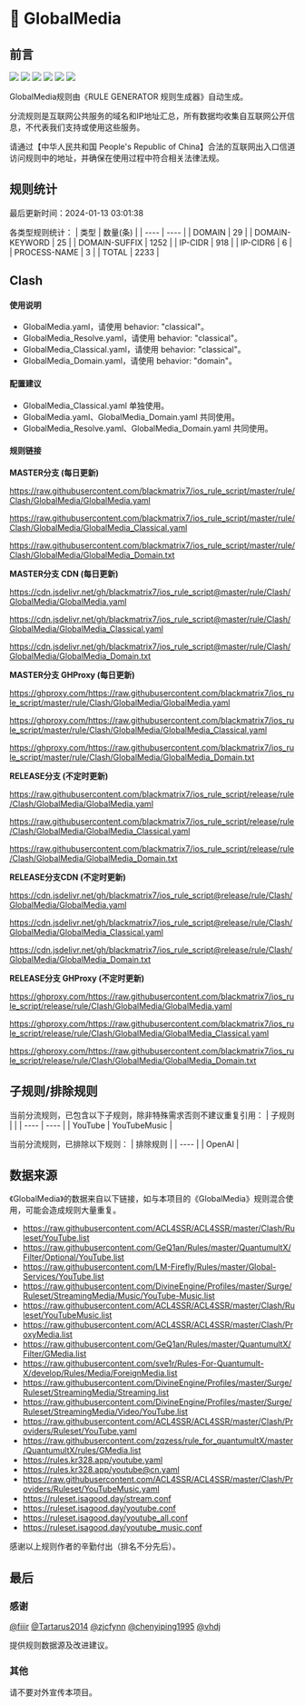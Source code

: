 # 🧸 GlobalMedia

## 前言

![](https://shields.io/badge/-移除重复规则-ff69b4) ![](https://shields.io/badge/-DOMAIN与DOMAIN--SUFFIX合并-green) ![](https://shields.io/badge/-DOMAIN--SUFFIX间合并-critical) ![](https://shields.io/badge/-DOMAIN--SUFFIX与DOMAIN--KEYWORD合并-blue) ![](https://shields.io/badge/-IP--CIDR(6)合并-blueviolet) ![](https://shields.io/badge/-MITM--HOSTNAME合并-brightgreen) 

GlobalMedia规则由《RULE GENERATOR 规则生成器》自动生成。

分流规则是互联网公共服务的域名和IP地址汇总，所有数据均收集自互联网公开信息，不代表我们支持或使用这些服务。

请通过【中华人民共和国 People's Republic of China】合法的互联网出入口信道访问规则中的地址，并确保在使用过程中符合相关法律法规。

## 规则统计

最后更新时间：2024-01-13 03:01:38

各类型规则统计：
| 类型 | 数量(条)  | 
| ---- | ----  |
| DOMAIN | 29  | 
| DOMAIN-KEYWORD | 25  | 
| DOMAIN-SUFFIX | 1252  | 
| IP-CIDR | 918  | 
| IP-CIDR6 | 6  | 
| PROCESS-NAME | 3  | 
| TOTAL | 2233  | 


## Clash 

#### 使用说明
- GlobalMedia.yaml，请使用 behavior: "classical"。
- GlobalMedia_Resolve.yaml，请使用 behavior: "classical"。
- GlobalMedia_Classical.yaml，请使用 behavior: "classical"。
- GlobalMedia_Domain.yaml，请使用 behavior: "domain"。

#### 配置建议
- GlobalMedia_Classical.yaml 单独使用。
- GlobalMedia.yaml、GlobalMedia_Domain.yaml 共同使用。
- GlobalMedia_Resolve.yaml、GlobalMedia_Domain.yaml 共同使用。

#### 规则链接
**MASTER分支 (每日更新)**

https://raw.githubusercontent.com/blackmatrix7/ios_rule_script/master/rule/Clash/GlobalMedia/GlobalMedia.yaml

https://raw.githubusercontent.com/blackmatrix7/ios_rule_script/master/rule/Clash/GlobalMedia/GlobalMedia_Classical.yaml

https://raw.githubusercontent.com/blackmatrix7/ios_rule_script/master/rule/Clash/GlobalMedia/GlobalMedia_Domain.txt

**MASTER分支 CDN (每日更新)**

https://cdn.jsdelivr.net/gh/blackmatrix7/ios_rule_script@master/rule/Clash/GlobalMedia/GlobalMedia.yaml

https://cdn.jsdelivr.net/gh/blackmatrix7/ios_rule_script@master/rule/Clash/GlobalMedia/GlobalMedia_Classical.yaml

https://cdn.jsdelivr.net/gh/blackmatrix7/ios_rule_script@master/rule/Clash/GlobalMedia/GlobalMedia_Domain.txt

**MASTER分支 GHProxy (每日更新)**

https://ghproxy.com/https://raw.githubusercontent.com/blackmatrix7/ios_rule_script/master/rule/Clash/GlobalMedia/GlobalMedia.yaml

https://ghproxy.com/https://raw.githubusercontent.com/blackmatrix7/ios_rule_script/master/rule/Clash/GlobalMedia/GlobalMedia_Classical.yaml

https://ghproxy.com/https://raw.githubusercontent.com/blackmatrix7/ios_rule_script/master/rule/Clash/GlobalMedia/GlobalMedia_Domain.txt

**RELEASE分支 (不定时更新)**

https://raw.githubusercontent.com/blackmatrix7/ios_rule_script/release/rule/Clash/GlobalMedia/GlobalMedia.yaml

https://raw.githubusercontent.com/blackmatrix7/ios_rule_script/release/rule/Clash/GlobalMedia/GlobalMedia_Classical.yaml

https://raw.githubusercontent.com/blackmatrix7/ios_rule_script/release/rule/Clash/GlobalMedia/GlobalMedia_Domain.txt

**RELEASE分支CDN (不定时更新)**

https://cdn.jsdelivr.net/gh/blackmatrix7/ios_rule_script@release/rule/Clash/GlobalMedia/GlobalMedia.yaml

https://cdn.jsdelivr.net/gh/blackmatrix7/ios_rule_script@release/rule/Clash/GlobalMedia/GlobalMedia_Classical.yaml

https://cdn.jsdelivr.net/gh/blackmatrix7/ios_rule_script@release/rule/Clash/GlobalMedia/GlobalMedia_Domain.txt

**RELEASE分支 GHProxy (不定时更新)**

https://ghproxy.com/https://raw.githubusercontent.com/blackmatrix7/ios_rule_script/release/rule/Clash/GlobalMedia/GlobalMedia.yaml

https://ghproxy.com/https://raw.githubusercontent.com/blackmatrix7/ios_rule_script/release/rule/Clash/GlobalMedia/GlobalMedia_Classical.yaml

https://ghproxy.com/https://raw.githubusercontent.com/blackmatrix7/ios_rule_script/release/rule/Clash/GlobalMedia/GlobalMedia_Domain.txt

## 子规则/排除规则

当前分流规则，已包含以下子规则，除非特殊需求否则不建议重复引用：
| 子规则  |  | 
| ---- | ----  |
| YouTube | YouTubeMusic  | 


当前分流规则，已排除以下规则：
| 排除规则  | 
| ----  |
| OpenAI  | 

## 数据来源

《GlobalMedia》的数据来自以下链接，如与本项目的《GlobalMedia》规则混合使用，可能会造成规则大量重复。

- https://raw.githubusercontent.com/ACL4SSR/ACL4SSR/master/Clash/Ruleset/YouTube.list
- https://raw.githubusercontent.com/GeQ1an/Rules/master/QuantumultX/Filter/Optional/YouTube.list
- https://raw.githubusercontent.com/LM-Firefly/Rules/master/Global-Services/YouTube.list
- https://raw.githubusercontent.com/DivineEngine/Profiles/master/Surge/Ruleset/StreamingMedia/Music/YouTube-Music.list
- https://raw.githubusercontent.com/ACL4SSR/ACL4SSR/master/Clash/Ruleset/YouTubeMusic.list
- https://raw.githubusercontent.com/ACL4SSR/ACL4SSR/master/Clash/ProxyMedia.list
- https://raw.githubusercontent.com/GeQ1an/Rules/master/QuantumultX/Filter/GMedia.list
- https://raw.githubusercontent.com/sve1r/Rules-For-Quantumult-X/develop/Rules/Media/ForeignMedia.list
- https://raw.githubusercontent.com/DivineEngine/Profiles/master/Surge/Ruleset/StreamingMedia/Streaming.list
- https://raw.githubusercontent.com/DivineEngine/Profiles/master/Surge/Ruleset/StreamingMedia/Video/YouTube.list
- https://raw.githubusercontent.com/ACL4SSR/ACL4SSR/master/Clash/Providers/Ruleset/YouTube.yaml
- https://raw.githubusercontent.com/zqzess/rule_for_quantumultX/master/QuantumultX/rules/GMedia.list
- https://rules.kr328.app/youtube.yaml
- https://rules.kr328.app/youtube@cn.yaml
- https://raw.githubusercontent.com/ACL4SSR/ACL4SSR/master/Clash/Providers/Ruleset/YouTubeMusic.yaml
- https://ruleset.isagood.day/stream.conf
- https://ruleset.isagood.day/youtube.conf
- https://ruleset.isagood.day/youtube_all.conf
- https://ruleset.isagood.day/youtube_music.conf


感谢以上规则作者的辛勤付出（排名不分先后）。

## 最后

### 感谢

[@fiiir](https://github.com/fiiir) [@Tartarus2014](https://github.com/Tartarus2014) [@zjcfynn](https://github.com/zjcfynn) [@chenyiping1995](https://github.com/chenyiping1995) [@vhdj](https://github.com/vhdj)

提供规则数据源及改进建议。

### 其他

请不要对外宣传本项目。